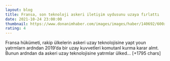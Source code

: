 ```yaml
--- 
layout: blog
title: Fransa, son teknoloji askeri iletişim uydusunu uzaya fırlattı
date: 2021-10-24 23:00:00
thumbnail: https://www.donanimhaber.com/images/images/haber/140692/600x338fransa-son-teknoloji-askeri-uydusunu-uzaya-firlatti.jpg
rating: 4
---
```

Fransa hükümeti, rakip ülkelerin askeri uzay teknolojisine yapt youn yatrmlarn ardndan 2019’da bir uzay kuvvetleri komutanl kurma karar almt. Bunun ardndan da askeri uzay teknolojisine yatrmlar ülked… [+1795 chars]